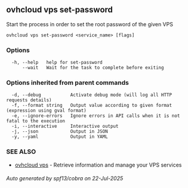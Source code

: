 ## ovhcloud vps set-password

Start the process in order to set the root password of the given VPS

```
ovhcloud vps set-password <service_name> [flags]
```

### Options

```
  -h, --help   help for set-password
      --wait   Wait for the task to complete before exiting
```

### Options inherited from parent commands

```
  -d, --debug           Activate debug mode (will log all HTTP requests details)
  -f, --format string   Output value according to given format (expression using gval format)
  -e, --ignore-errors   Ignore errors in API calls when it is not fatal to the execution
  -i, --interactive     Interactive output
  -j, --json            Output in JSON
  -y, --yaml            Output in YAML
```

### SEE ALSO

* [ovhcloud vps](ovhcloud_vps.md)	 - Retrieve information and manage your VPS services

###### Auto generated by spf13/cobra on 22-Jul-2025
